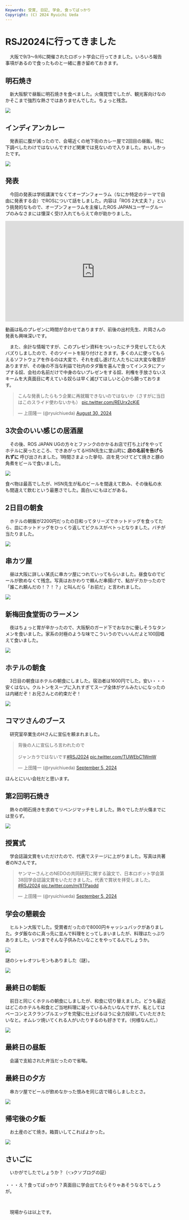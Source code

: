 ```yaml
---
Keywords: 受賞, 日記, 学会, 食ってばっかり
Copyright: (C) 2024 Ryuichi Ueda
---
```


# RSJ2024に行ってきました

　大阪で9/3〜9/6に開催されたロボット学会に行ってきました。いろいろ報告事項があるので食ったものと一緒に書き留めておきます。

## 明石焼き

　新大阪駅で昼飯に明石焼きを食べました。火傷覚悟でしたが、観光客向けなのかそこまで強烈な熱さではありませんでした。ちょっと残念。

![](akashi1.jpg)

## インディアンカレー

　発表前に腹が減ったので、会場近くの地下街のカレー屋で2回目の昼飯。特に下調べしたわけではないんですけど関東では見ないので入りました。おいしかったです。

![](curry1.jpg)

## 発表

　今回の発表は学術講演でなくてオープンフォーラム（なにか特定のテーマで自由に発表する会）でROSについて話をしました。内容は「ROS 2大丈夫？」という挑発的なもので、オープンフォーラムを主催したROS JAPANユーザーグループのみなさまには懐深く受け入れてもらえて命が助かりました。

<iframe width="560" height="315" src="https://www.youtube.com/embed/fUapRRTlhtM?si=R00NogcsyrqDeW0O&amp;start=2396" title="YouTube video player" frameborder="0" allow="accelerometer; autoplay; clipboard-write; encrypted-media; gyroscope; picture-in-picture; web-share" referrerpolicy="strict-origin-when-cross-origin" allowfullscreen></iframe>

動画は私のプレゼンに時間が合わせてありますが、前後の出村先生、片岡さんの発表も興味深いです。

　また、余計な情報ですが、このプレゼン資料をついったにチラ見せしてたら大バズりしましたので、そのツイートを貼り付けときます。多くの人に使ってもらえるソフトウェアを作るのは大変で、それを成し遂げた人たちには大変な敬意がありますが、その後の不当な利益で社内のタダ飯を喜んで食ってインスタにアップする奴、会社の名前だけで中身のないプレゼンをする奴、利権を手放さないスキームを大真面目に考えている奴らは早く滅びてほしいと心から願っております。

<blockquote class="twitter-tweet"><p lang="ja" dir="ltr">こんな発表したらもう企業に再就職できないのではないか（さすがに当日はこのスライド使わないかも） <a href="https://t.co/REUrx2cKjE">pic.twitter.com/REUrx2cKjE</a></p>&mdash; 上田隆一 (@ryuichiueda) <a href="https://twitter.com/ryuichiueda/status/1829435040738197869?ref_src=twsrc%5Etfw">August 30, 2024</a></blockquote> <script async src="https://platform.twitter.com/widgets.js" charset="utf-8"></script>


## 3次会のいい感じの居酒屋

　その後、ROS JAPAN UGの方々とファンクのかかるお店で打ち上げをやってホテルに戻ったところ、できあがってるHSN先生に堂山町に **店の名前を告げられずに** 呼び出されました。1時間さまよった挙句、店を見つけてどて焼きと豚の角煮をビールで食いました。

![](dote1.jpg)

食べ物は最高でしたが、HSN先生が私のビールを間違えて飲み、その後私の水も間違えて飲むという最悪さでした。面白いにもほどがある。


## 2日目の朝食

　ホテルの朝飯が2200円だったの日和ってタリーズでホットドッグを食ってたら、皿にホットドッグをひっくり返してピクルスがベトっとなりました。バチが当たりました。

![](dog.jpg)


## 串カツ屋

　昼は大阪に詳しい某氏に串カツ屋につれていってもらいました。昼食なのでビールが飲めなくて残念。写真はおかわりで頼んだ串揚げで、鮎がデカかったので「誰これ頼んだの！？！？」と叫んだら「お前だ」と言われました。

![](kushi1.jpg)


## 新梅田食堂街のラーメン

　夜はちょっと胃が辛かったので、大阪駅のガード下でおなかに優しそうなタンメンを食いました。家系の対極のような味でこういうのでいいんだよと100回唱えて食いました。

![](ramen1.jpg)


## ホテルの朝食

　3日目の朝食はホテルの朝食にしました。宿泊者は1600円でした。安い・・・安くはない。クルトンをスープに入れすぎてスープ全体がゲルみたいになったのは内緒だぞ！お兄さんとの約束だぞ！

![](hotel1.jpg)

## コマツさんのブース

　研究室卒業生のHさんに宣伝を頼まれました。

<blockquote class="twitter-tweet"><p lang="ja" dir="ltr">背後の人に宣伝しろ言われたので<br><br>ジャンカラではないです<a href="https://twitter.com/hashtag/RSJ2024?src=hash&amp;ref_src=twsrc%5Etfw">#RSJ2024</a> <a href="https://t.co/TUWEbC1WmW">pic.twitter.com/TUWEbC1WmW</a></p>&mdash; 上田隆一 (@ryuichiueda) <a href="https://twitter.com/ryuichiueda/status/1831495467567644771?ref_src=twsrc%5Etfw">September 5, 2024</a></blockquote> <script async src="https://platform.twitter.com/widgets.js" charset="utf-8"></script>


ほんとにいい会社だと思います。

## 第2回明石焼き

　熱々の明石焼きを求めてリベンジマッチをしました。熱々でしたが火傷までには至らず。

![](akashi2.jpg)

## 授賞式

　学会誌論文賞をいただけたので、代表でステージに上がりました。写真は共著者のNさんです。

<blockquote class="twitter-tweet"><p lang="ja" dir="ltr">ヤンマーさんとのNEDOの共同研究に関する論文で、日本ロボット学会第38回学会誌論文賞をいただきました。代表で賞状を拝受しました。<a href="https://twitter.com/hashtag/RSJ2024?src=hash&amp;ref_src=twsrc%5Etfw">#RSJ2024</a> <a href="https://t.co/mj1ITPapdd">pic.twitter.com/mj1ITPapdd</a></p>&mdash; 上田隆一 (@ryuichiueda) <a href="https://twitter.com/ryuichiueda/status/1831593413638328577?ref_src=twsrc%5Etfw">September 5, 2024</a></blockquote> <script async src="https://platform.twitter.com/widgets.js" charset="utf-8"></script>

## 学会の懇親会

　ヒルトン大阪でした。受賞者だったので8000円キャッシュバックがありました。タダ飯なのに真っ先に並んで料理をとってしまいましたが、料理はたっぷりありました。いつまでそんな子供みたいなことをやってるんでしょうか。


![](banquet1.jpg)

謎のシャレオツレモンもありました（謎）。

![](banquet2.jpg)



## 最終日の朝飯

　前日と同じくホテルの朝食にしましたが、和食に切り替えました。どうも最近はどこのホテルも和食とご当地料理に凝っているみたいなんですが、私としてはベーコンとスクランブルエッグを完璧に仕上げるほうに全力投球していただきたいなと。オムレツ焼いてくれる人がいたりするのも好きです。（何様なんだ。）


![](hotel2.jpg)

## 最終日の昼飯

　会議で支給された弁当だったので省略。

## 最終日の夕方

　串カツ屋でビールが飲めなかった恨みを同じ店で晴らしましたとさ。

![](kushi2.jpg)

## 帰宅後の夕飯

　お土産のどて焼き。箱買いしてこればよかった。


![](dote2.jpg)


## さいごに

　いかがでしたでしょうか？（👈クソブログの証）


・・・え？食ってばっかり？真面目に学会出てたらそりゃあそうなるでしょうが。

<br />

　現場からは以上です。
